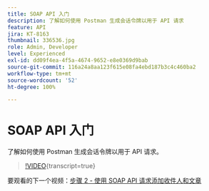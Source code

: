 ```yaml
---
title: SOAP API 入门
description: 了解如何使用 Postman 生成会话令牌以用于 API 请求
feature: API
jira: KT-8163
thumbnail: 336536.jpg
role: Admin, Developer
level: Experienced
exl-id: dd09f4ea-4f5a-4674-9652-e8e0369d9bab
source-git-commit: 116a24a8aa123f615e08fa4ebd187b3c4c460ba2
workflow-type: tm+mt
source-wordcount: '52'
ht-degree: 100%

---
```


# SOAP API 入门

了解如何使用 Postman 生成会话令牌以用于 API 请求。

>[!VIDEO](https://video.tv.adobe.com/v/336536?quality=12&learn=on){transcript=true}

要观看的下一个视频：[步骤 2 - 使用 SOAP API 请求添加收件人和文章](/help/tutorial-use-soap-apis/add-recipients-and-articles-using-soap-api-requests.md)
